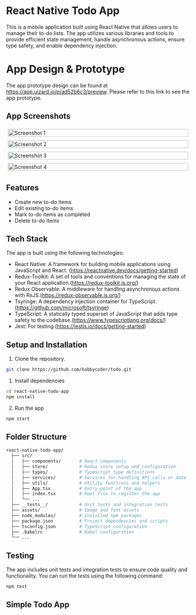 # React Native Todo App

This is a mobile application built using React Native that allows users to manage their to-do lists. The app utilizes various libraries and tools to provide efficient state management, handle asynchronous actions, ensure type safety, and enable dependency injection.

# App Design & Prototype
The app prototype design can be found at https://app.uizard.io/p/ad52b6c3/preview. 
Please refer to this link to see the app prototype.

## App Screenshots

<div style="display: flex; flex-wrap: wrap;">
  <div style="flex: 50%; padding: 5px;">
    <img src="./screenshots/screenshot1.png" alt="Screenshot 1" width="100%">
  </div>
  <div style="flex: 50%; padding: 5px;">
    <img src="./screenshots/screenshot2.png" alt="Screenshot 2" width="100%">
  </div>
  <div style="flex: 50%; padding: 5px;">
    <img src="./screenshots/screenshot3.png" alt="Screenshot 3" width="100%">
  </div>
  <div style="flex: 50%; padding: 5px;">
    <img src="./screenshots/screenshot4.png" alt="Screenshot 4" width="100%">
  </div>
</div>

## Features

- Create new to-do items
- Edit existing to-do items
- Mark to-do items as completed
- Delete to-do items

## Tech Stack

The app is built using the following technologies:

- React Native: A framework for building mobile applications using JavaScript and React. (https://reactnative.dev/docs/getting-started)
- Redux-Toolkit: A set of tools and conventions for managing the state of your React application.(https://redux-toolkit.js.org/)
- Redux Observable: A middleware for handling asynchronous actions with RxJS.(https://redux-observable.js.org/)
- Tsyringe: A dependency injection container for TypeScript.(https://github.com/microsoft/tsyringe)
- TypeScript: A statically typed superset of JavaScript that adds type safety to the codebase.(https://www.typescriptlang.org/docs/)
- Jest: For testing (https://jestjs.io/docs/getting-started)
## Setup and Installation

1. Clone the repository.

```bash
git clone https://github.com/kobbycoder/todo.git

```
1. Install dependencies

```bash
cd react-native-todo-app
npm install

```
2. Run the app

```bash
npm start
```

## Folder Structure

```bash
react-native-todo-app/
  ├── src/
  │   ├── components/       # React components
  │   ├── store/            # Redux store setup and configuration
  │   ├── types/            # TypeScript type definitions
  │   ├── services/         # Services for handling API calls or data fetching
  │   ├── utils/            # Utility functions and helpers
  │   ├── App.tsx           # Entry point of the app
  │   ├── index.tsx         # Root file to register the app
  │   └── ...
  ├── __tests__/            # Unit tests and integration tests
  ├── assets/               # Image and font assets
  ├── node_modules/         # Installed npm packages
  ├── package.json          # Project dependencies and scripts
  ├── tsconfig.json         # TypeScript configuration
  ├── .babelrc              # Babel configuration
  └── ...
  ```

## Testing
The app includes unit tests and integration tests to ensure code quality and functionality. You can run the tests using the following command:

```bash
npm test
```

## Simple Todo App


